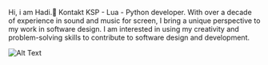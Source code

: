 Hi, i am Hadi.:wave:
Kontakt KSP - Lua - Python developer.
With over a decade of experience in sound and music for screen, I bring a unique perspective to my work in software design. I am interested in using my creativity and problem-solving skills to contribute to software design and development.

![Alt Text](https://media.giphy.com/media/lJNoBCvQYp7nq/giphy.gif)
